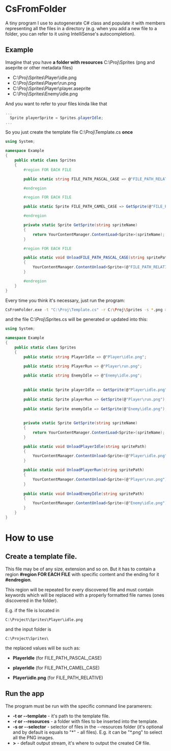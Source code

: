 # CsFromFolder
A tiny program I use to autogenerate C# class and populate it with members representing all the files in a directory 
(e.g. when you add a new file to a folder, you can refer to it using IntelliSense's autocompletion).

## Example

Imagine that you have __a folder with resources__ C:\Proj\Sprites (png and aseprite or other metadata files)
- C:\Proj\Sprites\Player\idle.png
- C:\Proj\Sprites\Player\run.png
- C:\Proj\Sprites\Player\player.aseprite
- C:\Proj\Sprites\Enemy\idle.png

And you want to refer to your files kinda like that

```C#
...
  Sprite playerSprite = Sprites.playerIdle;
...
```

So you just create the template file C:\Proj\Template.cs __once__

```C#
using System;

namespace Example
{
    public static class Sprites
    {
        #region FOR EACH FILE

        public static string FILE_PATH_PASCAL_CASE => @"FILE_PATH_RELATIVE";

        #endregion

        #region FOR EACH FILE

        public static Sprite FILE_PATH_CAMEL_CASE => GetSprite(@"FILE_PATH_RELATIVE");

        #endregion

        private static Sprite GetSprite(string spriteName)
        {
            return YourContentManager.ContentLoad<Sprite>(spriteName);
        }

        #region FOR EACH FILE

        public static void UnloadFILE_PATH_PASCAL_CASE(string spritePath)
        {
            YourContentManager.ContentUnload<Sprite>(@"FILE_PATH_RELATIVE");
        }

        #endregion
    }
}
```
Every time you think it's necessary, just run the program:

```bash
CsFromFolder.exe -t "C:\Proj\Template.cs" -r C:\Proj\Sprites -s *.png > "C:\Proj\Sprites.cs"
```

and the file C:\Proj\Sprites.cs will be generated or updated into this:

```C#
using System;

namespace Example
{
    public static class Sprites
    {
        public static string PlayerIdle => @"Player\idle.png";

        public static string PlayerRun => @"Player\run.png";
        
        public static string EnemyIdle => @"Enemy\idle.png";
        
        
        public static Sprite playerIdle => GetSprite(@"Player\idle.png");
        
        public static Sprite playerRun => GetSprite(@"Player\run.png");
        
        public static Sprite enemyIdle => GetSprite(@"Enemy\idle.png");
        
        
        private static Sprite GetSprite(string spriteName)
        {
            return YourContentManager.ContentLoad<Sprite>(spriteName);
        }

        public static void UnloadPlayerIdle(string spritePath)
        {
            YourContentManager.ContentUnload<Sprite>(@"Player\idle.png");
        }

        public static void UnloadPlayerRun(string spritePath)
        {
            YourContentManager.ContentUnload<Sprite>(@"Player\run.png");
        }
        
        public static void UnloadEnemyIdle(string spritePath)
        {
            YourContentManager.ContentUnload<Sprite>(@"Enemy\idle.png");
        }
    }
}
```

# How to use

## Create a template file.

This file may be of any size, extension and so on. But it has to contain a region __#region FOR EACH FILE__ with specific content and the ending for it __#endregion__.

This region will be repeated for every discovered file and must contain keywords
which will be replaced with a properly formatted file names (ones discovered in the folder). 

E.g. if the file is located in

```
C:\Project\Sprites\Player\idle.png
```

and the input folder is

```
C:\Project\Sprites\
```

the replaced values will be such as:

- __PlayerIdle__ (for FILE_PATH_PASCAL_CASE)

- __playerIdle__ (for FILE_PATH_CAMEL_CASE)

- __Player\idle.png__ (for FILE_PATH_RELATIVE)



## Run the app

The program must be run with the specific command line paramerers:

- __-t or --template__ - it's path to the template file.
- __-r or --resources__ - a folder with files to be inserted into the template. 
- __-s or --selector__ - selector of files in the --resources folder (it's optional and by default is equals to "\*" - all files).
E.g. it can be "*.png" to select all the PNG images.
- __\>__ - default output stream, it's where to output the created C# file.


